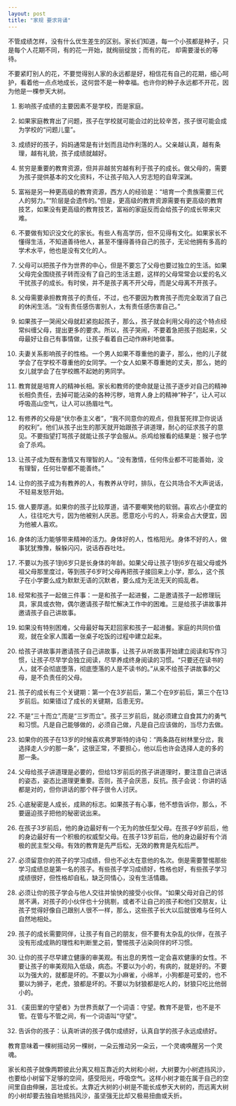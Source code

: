 ```yaml
---
layout: post
title: "家规 要求背诵"
---
```


不管成绩怎样，没有什么优生差生的区别。家长们知道，每一个小孩都是种子，只是每个人花期不同，有的花一开始，就绚丽绽放；而有的花， 却需要漫长的等待。

不要紧盯别人的花，不要觉得别人家的永远都是好，相信花有自己的花期，细心呵护，看着他一点点地成长，这何尝不是一种幸福。也许你的种子永远都不开花，因为他是一棵参天大树。

01. 影响孩子成绩的主要因素不是学校，而是家庭。

02. 如果家庭教育出了问题，孩子在学校就可能会过的比较辛苦，孩子很可能会成为学校的“问题儿童”。

03. 成绩好的孩子，妈妈通常是有计划而且动作利落的人。父亲越认真，越有条理，越有礼貌，孩子成绩就越好。

04. 贫穷是重要的教育资源，但并非越贫穷越有利于孩子的成长。做父母的，需要为孩子提供基本的文化资料，不让孩子陷入人穷志短的自卑深渊。

05. 富裕是另一种更高级的教育资源，西方人的经验是：“培育一个贵族需要三代人的努力。”“阶层是会遗传的。”但是，更高级的教育资源需要有更高级的教育技艺，如果没有更高级的教育技艺，富裕的家庭反而会给孩子的成长带来灾难。

06. 不要做有知识没文化的家长。有些人有高学历，但不见得有文化。如果家长不懂得生活，不知道善待他人，甚至不懂得善待自己的孩子，无论他拥有多高的学术水平，他也是没有文化的人。

07. 父母可以把孩子作为世界的中心，但是不要忘了父母也要过独立的生活。如果父母完全围绕孩子转而没有了自己的生活主题，这样的父母常常会以爱的名义干扰孩子的成长。有时侯，并不是孩子离不开父母，而是父母离不开孩子。

08. 父母需要承担教育孩子的责任，不过，也不要因为教育孩子而完全取消了自己的休闲生活。“没有责任感伤害别人，太有责任感伤害自己。”

09. 如果孩子一哭闹父母就赶紧抱起孩子，那么，孩子就会利用父母的这个特点经常纠缠父母，提出更多的要求。所以，孩子哭闹，不要着急把孩子抱起来，父母最好让自己有事情做，让孩子看着自己动作麻利地做事。

10. 夫妻关系影响孩子的性格。一个男人如果不尊重他的妻子，那么，他的儿子就学会了在学校不尊重他的女同学。一个女人如果不尊重她的丈夫，那么，她的女儿就学会了在学校瞧不起她的男同学。

11. 教育就是培育人的精神长相。家长和教师的使命就是让孩子逐步对自己的精神长相负责任，去掉可能沾染的各种污秽，培育人身上的精神“种子”，让人可以呼吸高山空气，让人可以扬眉吐气。

12. 有修养的父母是“伏尔泰主义者”，“我不同意你的观点，但我誓死捍卫你说话的权利”。他们从孩子出生的那天就开始跟孩子讲道理，耐心的征求孩子的意见。不要指望打骂孩子就能让孩子学会服从。杀鸡给猴看的结果是：猴子也学会了杀鸡。

13. 让孩子成为既有激情又有理智的人。“没有激情，任何伟业都不可能善始，没有理智，任何壮举都不能善终。”

14. 让你的孩子成为有教养的人，有教养从守时，排队，在公共场合不大声说话，不轻易发怒开始。

15. 做人要厚道。如果你的孩子比较厚道，请不要嘲笑他的软弱。喜欢占小便宜的人，往往吃大亏，因为他被别人厌恶。愿意吃小亏的人，将来会占大便宜，因为他被人喜欢。

16. 身体的活力能够带来精神的活力。身体好的人，性格阳光。身体不好的人，做事犹犹豫豫，躲躲闪闪，说话吞吞吐吐。

17. 不要以为孩子1到6岁只是长身体的年龄。如果父母让孩子1到6岁在祖父母或外祖父母那里度过，等到孩子6岁时父母再把孩子接回来上小学，那么，这个孩子在小学要么成为默默无语的沉默者，要么成为无法无天的捣乱者。

18. 经常和孩子一起做三件事：一是和孩子一起进餐，二是邀请孩子一起修理玩具，家具或衣物，偶尔邀请孩子帮忙解决工作中的困难。三是给孩子讲故事并邀请孩子自己讲故事。

19. 如果没有特别困难，父母最好每天赶回家和孩子一起进餐。家庭的共同价值观，就在全家人围着一张桌子吃饭的过程中建立起来。

20. 给孩子讲故事并邀请孩子自己讲故事，让孩子从听故事开始建立阅读和写作习惯，让孩子尽早学会独立阅读，尽早养成终身阅读的习惯。“只要还在读书的人，就不会彻底堕落，彻底堕落的人是不读书的。”从来不给孩子讲故事的父母，是不负责任的父母。

21. 孩子的成长有三个关键期：第一个在3岁前后，第二个在9岁前后，第三个在13岁前后。如果错过了成长的关键期，后患无穷。

22. 不是“三十而立”,而是“三岁而立”。孩子三岁前后，就必须建立自食其力的勇气和习惯。凡是自己能够做的，必须自己做，凡是自己应该做的，当尽力去做。

23. 如果你的孩子在13岁的时候喜欢弗罗斯特的诗句：“两条路在树林里分岔，我选择走人少的那一条”，这很正常，不要担心，他以后也许会选择人走的多的那一条。

24. 父母给孩子讲道理是必要的，但给13岁前后的孩子讲道理时，要注意自己讲话的姿态，姿态比道理更重要。否则，孩子会厌恶，反抗。孩子会说：你讲的话都是对的，但你讲话的那个样子很令人讨厌。

25. 心底秘密是人成长，成熟的标志。如果孩子有心事，他不想告诉你，那么，不要逼迫孩子把他的秘密说出来。

26. 在孩子3岁前后，他的身边最好有一个无为的放任型父母。在孩子9岁前后，他的身边最好有一个积极的权威型父母。在孩子13岁前后，他的身边最好有个消极的民主型父母。有效的教育是先严后松，无效的教育是先松后严。

27. 必须留意你的孩子的学习成绩，但也不必太在意他的名次。倒是需要警惕那些学习成绩总是第一名的孩子。有些孩子学习成绩好，性格也好，有些孩子学习成绩很好，但性格却自私，缺乏同情心，没有生活情趣。

28. 必须让你的孩子学会与他人交往并愉快的接受小伙伴。“如果父母对自己的邻居不满，对孩子的小伙伴也十分挑剔，或者不让自己的孩子和他们交朋友，让孩子觉得好像自己跟别人很不一样，那么，这些孩子长大以后就很难与任何人自然地相处。

29. 孩子的成长需要同伴，让孩子有自己的朋友，但不要有太杂乱的伙伴，在孩子没有形成成熟的理性和判断里之前，警惕孩子沾染同伴的坏习惯。

30. 让你的孩子尽早建立健康的审美观。有出息的男性一定会喜欢健康的女性。不要让孩子的审美观陷入低级，病态。不要以为小的，有病的，就是好的。不要以为强大的，就都是坏的。不要以为小麻雀，小绵羊，小狗都是可爱的，也不要以为狮子，老虎，狼都是坏的。不要以为豺狼都是吃人的，豺狼只吃比他弱小的。

31. 《麦田里的守望者》为世界贡献了一个词语：守望。教育不是管，也不是不管。在管与不管之间，有一个词语叫“守望“。

32. 告诉你的孩子：认真听讲的孩子偶尔成绩好，认真自学的孩子永远成绩好。

教育意味着一棵树摇动另一棵树，一朵云推动另一朵云，一个灵魂唤醒另一个灵魂。

家长和孩子就像两颗彼此分离又相互靠近的大树和小树，大树要为小树遮挡风沙，也要给小树留下足够的空间，感受阳光，呼吸空气。这样小树才能在属于自己的空间里自由伸展，茁壮成长。太靠近大树的小树是不能长成参天大树的，而远离大树的小树却要去独自地抵挡风沙，虽坚强无比却又极易扭曲或夭折。
